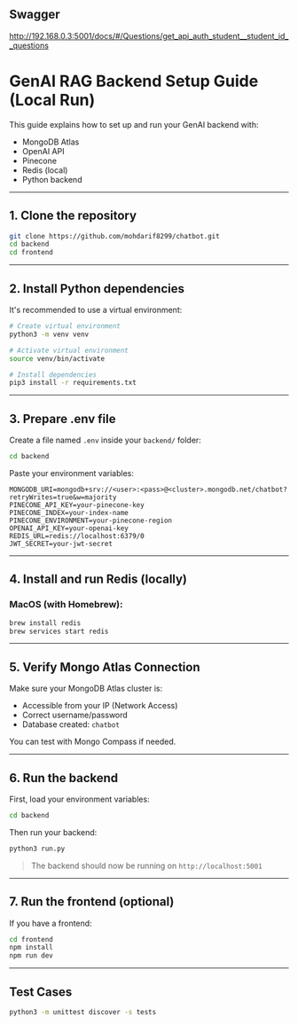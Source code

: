 ## Swagger
http://192.168.0.3:5001/docs/#/Questions/get_api_auth_student__student_id__questions

# GenAI RAG Backend Setup Guide (Local Run)

This guide explains how to set up and run your GenAI backend with:

* MongoDB Atlas
* OpenAI API
* Pinecone
* Redis (local)
* Python backend

---

## 1. Clone the repository

```bash
git clone https://github.com/mohdarif8299/chatbot.git
cd backend
cd frontend
```

---

## 2. Install Python dependencies

It's recommended to use a virtual environment:

```bash
# Create virtual environment
python3 -m venv venv

# Activate virtual environment
source venv/bin/activate

# Install dependencies
pip3 install -r requirements.txt
```

---

## 3. Prepare .env file

Create a file named `.env` inside your `backend/` folder:

```bash
cd backend
```

Paste your environment variables:

```env
MONGODB_URI=mongodb+srv://<user>:<pass>@<cluster>.mongodb.net/chatbot?retryWrites=true&w=majority
PINECONE_API_KEY=your-pinecone-key
PINECONE_INDEX=your-index-name
PINECONE_ENVIRONMENT=your-pinecone-region
OPENAI_API_KEY=your-openai-key
REDIS_URL=redis://localhost:6379/0
JWT_SECRET=your-jwt-secret
```
---

## 4. Install and run Redis (locally)

### MacOS (with Homebrew):

```bash
brew install redis
brew services start redis
```
---

## 5. Verify Mongo Atlas Connection

Make sure your MongoDB Atlas cluster is:

* Accessible from your IP (Network Access)
* Correct username/password
* Database created: `chatbot`

You can test with Mongo Compass if needed.

---

## 6. Run the backend

First, load your environment variables:

```bash
cd backend
```

Then run your backend:

```bash
python3 run.py
```

> The backend should now be running on `http://localhost:5001`

---

## 7. Run the frontend (optional)

If you have a frontend:

```bash
cd frontend
npm install
npm run dev
```
---

## Test Cases
```bash
python3 -m unittest discover -s tests
```
